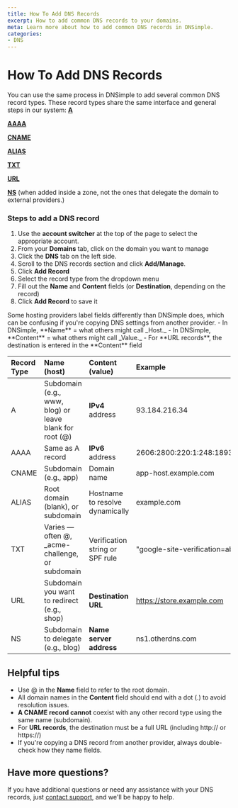 ```yaml
---
title: How To Add DNS Records
excerpt: How to add common DNS records to your domains.
meta: Learn more about how to add common DNS records in DNSimple.
categories:
- DNS
---
```


# How To Add DNS Records

You can use the same process in DNSimple to add several common DNS record types. These record types share the same interface and general steps in our system:
[**A**](/articles/a-record/)

[**AAAA**](/articles/aaaa-record/)

[**CNAME**](/articles/cname-record/)

[**ALIAS**](/articles/alias-record/)

[**TXT**](/articles/txt-record/)

[**URL**](/articles/url-record/)

[**NS**](/articles/ns-record/) (when added inside a zone, not the ones that delegate the domain to external providers.)

### Steps to add a DNS record

1. Use the **account switcher** at the top of the page to select the appropriate account.
1. From your **Domains** tab, click on the domain you want to manage
1. Click the **DNS** tab on the left side.
1. Scroll to the DNS records section and click **Add/Manage**.
1. Click **Add Record**
1. Select the record type from the dropdown menu
1. Fill out the **Name** and **Content** fields (or **Destination**, depending on the record)
1. Click **Add Record** to save it

<note>
Some hosting providers label fields differently than DNSimple does, which can be confusing if you're copying DNS settings from another provider.
- In DNSimple, **Name** = what others might call _Host._
- In DNSimple, **Content** = what others might call _Value._
- For **URL records**, the destination is entered in the **Content** field
</note>

| Record Type | Name (host) | Content (value)| Example|
|:----------------|:-------------------|:---------------------|:----------------------|
| A | Subdomain (e.g., www, blog) or leave blank for root (@) |**IPv4** address|93.184.216.34|
|AAAA|Same as A record|**IPv6** address	| 2606:2800:220:1:248:1893:25c8:1946|
|CNAME|Subdomain (e.g., app)|Domain name|app-host.example.com|
|ALIAS|Root domain (blank), or subdomain|Hostname to resolve dynamically|example.com|
|TXT|Varies — often @, _acme-challenge, or subdomain|Verification string or SPF rule|"google-site-verification=abc123"|
|URL|Subdomain you want to redirect (e.g., shop)|**Destination URL**|https://store.example.com|
|NS|Subdomain to delegate (e.g., blog)|**Name server address**|ns1.otherdns.com|

## Helpful tips
- Use @ in the **Name** field to refer to the root domain.
- All domain names in the **Content** field should end with a dot (.) to avoid resolution issues.
- **A CNAME record cannot** coexist with any other record type using the same name (subdomain).
- For **URL records**, the destination must be a full URL (including http:// or https://)
- If you're copying a DNS record from another provider, always double-check how they name fields.

## Have more questions?
If you have additional questions or need any assistance with your DNS records, just [contact support](https://dnsimple.com/feedback), and we'll be happy to help.
